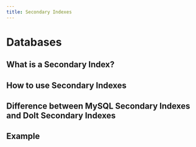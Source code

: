 ```yaml
---
title: Secondary Indexes
---
```


# Databases

## What is a Secondary Index?



## How to use Secondary Indexes



## Difference between MySQL Secondary Indexes and Dolt Secondary Indexes



## Example


